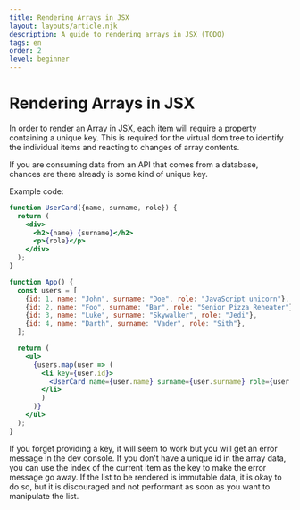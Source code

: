 ```yaml
---
title: Rendering Arrays in JSX
layout: layouts/article.njk
description: A guide to rendering arrays in JSX (TODO)
tags: en
order: 2
level: beginner
---
```


# Rendering Arrays in JSX

In order to render an Array in JSX, each item will require a property containing a unique key. This is required for the virtual dom tree to identify the individual items and reacting to changes of array contents.

If you are consuming data from an API that comes from a database, chances are there already is some kind of unique key.

Example code:

```jsx
function UserCard({name, surname, role}) {
  return (
    <div>
      <h2>{name} {surname}</h2>
      <p>{role}</p>
    </div>
  );
}

function App() {
  const users = [
    {id: 1, name: "John", surname: "Doe", role: "JavaScript unicorn"},
    {id: 2, name: "Foo", surname: "Bar", role: "Senior Pizza Reheater"},
    {id: 3, name: "Luke", surname: "Skywalker", role: "Jedi"},
    {id: 4, name: "Darth", surname: "Vader", role: "Sith"},
  ];

  return (
    <ul>
      {users.map(user => (
        <li key={user.id}>
          <UserCard name={user.name} surname={user.surname} role={user.role} />
        </li>
        )
      )}
    </ul>
  );
}
```

If you forget providing a key, it will seem to work but you will get an error message in the dev console. If you don't have a unique id in the array data, you can use the index of the current item as the key to make the error message go away. If the list to be rendered is immutable data, it is okay to do so, but it is discouraged and not performant as soon as you want to manipulate the list.
